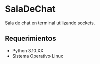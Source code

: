 # SalaDeChat
Sala de chat en terminal utilizando sockets.

## Requerimientos
 - Python 3.10.XX
 - Sistema Operativo Linux 

